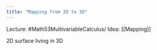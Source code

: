 ```yaml
---
title: "Mapping from 2D to 3D"
---
```

Lecture: #Math53MultivariableCalculus/
Idea: [[Mapping]]

2D surface living in 3D